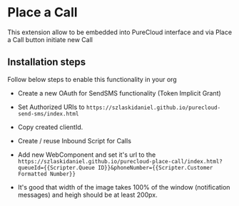 # Place a Call
This extension allow to be embedded into PureCloud interface and via Place a Call button initiate new Call

## Installation steps
Follow below steps to enable this functionality in your org

* Create a new OAuth for SendSMS functionality (Token Implicit Grant)
* Set Authorized URIs to `https://szlaskidaniel.github.io/purecloud-send-sms/index.html`
* Copy created clientId.
* Create / reuse Inbound Script for Calls
* Add new WebComponent and set it's url to the `https://szlaskidaniel.github.io/purecloud-place-call/index.html?queueId={{Scripter.Queue ID}}&phoneNumber={{Scripter.Customer Formatted Number}}`

* It's good that width of the image takes 100% of the window (notification messages) and heigh should be at least 200px.

